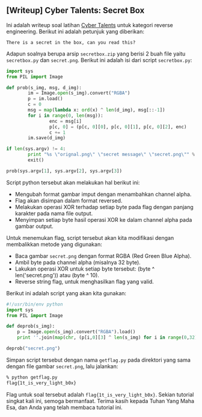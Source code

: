 ## [Writeup] Cyber Talents: Secret Box

Ini adalah writeup soal latihan [Cyber Talents](https://cybertalents.com/challenges/malware/secret-box) untuk kategori reverse engineering. Berikut ini adalah petunjuk yang diberikan:

```
There is a secret in the box, can you read this?
```

Adapun soalnya berupa arsip `secretbox.zip` yang berisi 2 buah file yaitu `secretbox.py` dan `secret.png`. Berikut ini adalah isi dari script `secretbox.py`:

```python
import sys
from PIL import Image

def prob(s_img, msg, d_img):
        im = Image.open(s_img).convert("RGBA")
        p = im.load()
        c = 0
        msg = map(lambda x: ord(x) ^ len(d_img), msg[::-1])
        for i in range(0, len(msg)):
                enc = msg[i]
                p[c, 0] = (p[c, 0][0], p[c, 0][1], p[c, 0][2], enc)
                c += 1
        im.save(d_img)

if len(sys.argv) != 4:
        print "%s \"orignal.png\" \"secret message\" \"secret.png\"" % sys.argv[0]
        exit()

prob(sys.argv[1], sys.argv[2], sys.argv[3])
```

Script python tersebut akan melakukan hal berikut ini:
* Mengubah format gambar imput dengan menambahkan channel alpha.
* Flag akan disimpan dalam format reversed.
* Melakukan operasi XOR terhadap setiap byte pada flag dengan panjang karakter pada nama file output.
* Menyimpan setiap byte hasil operasi XOR ke dalam channel alpha pada gambar output.

Untuk menemukan flag, script tersebut akan kita modifikasi dengan membalikkan metode yang digunakan:
* Baca gambar `secret.png` dengan format RGBA (Red Green Blue Alpha).
* Ambil byte pada channel alpha (misalnya 32 byte).
* Lakukan operasi XOR untuk setiap byte tersebut: (byte ^ len('secret.png')) atau (byte ^ 10).
* Reverse string flag, untuk menghasilkan flag yang valid.

Berikut ini adalah script yang akan kita gunakan:

```python
#!/usr/bin/env python
import sys
from PIL import Image

def deprob(s_img):
    p = Image.open(s_img).convert("RGBA").load()
    print ''.join(map(chr, (p[i,0][3] ^ len(s_img) for i in range(0,32))))[::-1]

deprob("secret.png")
```

Simpan script tersebut dengan nama `getflag.py` pada direktori yang sama dengan file gambar `secret.png`, lalu jalankan:

```bash
% python getflag.py
flag{1t_is_very_light_b0x}
```

Flag untuk soal tersebut adalah `flag{1t_is_very_light_b0x}`. Sekian tutorial singkat kali ini, semoga bermanfaat. Terima kasih kepada Tuhan Yang Maha Esa, dan Anda yang telah membaca tutorial ini.
